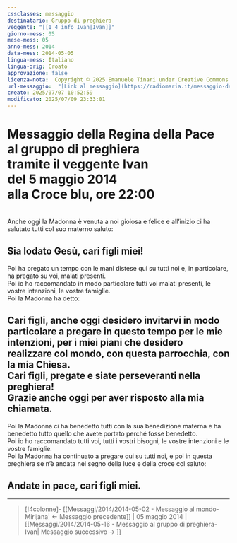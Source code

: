 ```yaml
---
cssclasses: messaggio
destinatario: Gruppo di preghiera
veggente: "[[1 4 info Ivan|Ivan]]"
giorno-mess: 05
mese-mess: 05
anno-mess: 2014
data-mess: 2014-05-05
lingua-mess: Italiano
lingua-orig: Croato
approvazione: false
licenza-nota:  Copyright © 2025 Emanuele Tinari under Creative Commons BY-NC-SA 4.0 https://creativecommons.org/licenses/by-nc-sa/4.0/
url-messaggio:  "[Link al messaggio](https://radiomaria.it/messaggio-del-5-maggio-2014/)"
creato: 2025/07/07 10:52:59
modificato: 2025/07/09 23:33:01
---
```


# Messaggio della Regina della Pace<br>al gruppo di preghiera<br>tramite il veggente Ivan<br>del 5 maggio 2014<br>alla Croce blu, ore 22:00

<br>Anche oggi la Madonna è venuta a noi gioiosa e felice e all’inizio ci ha salutato tutti col suo materno saluto:
## Sia lodato Gesù, cari figli miei!
Poi ha pregato un tempo con le mani distese qui su tutti noi e, in particolare, ha pregato su voi, malati presenti.<br>Poi io ho raccomandato in modo particolare tutti voi malati presenti, le vostre intenzioni, le vostre famiglie.<br>Poi la Madonna ha detto:
## Cari figli, anche oggi desidero invitarvi in modo particolare a pregare in questo tempo per le mie intenzioni, per i miei piani che desidero realizzare col mondo, con questa parrocchia, con la mia Chiesa.<br>Cari figli, pregate e siate perseveranti nella preghiera!<br>Grazie anche oggi per aver risposto alla mia chiamata.
Poi la Madonna ci ha benedetto tutti con la sua benedizione materna e ha benedetto tutto quello che avete portato perché fosse benedetto.<br>Poi io ho raccomandato tutti voi, tutti i vostri bisogni, le vostre intenzioni e le vostre famiglie.<br>Poi la Madonna ha continuato a pregare qui su tutti noi, e poi in questa preghiera se n’è andata nel segno della luce e della croce col saluto:
## Andate in pace, cari figli miei.

***

> [!4colonne]- [[Messaggi/2014/2014-05-02 - Messaggio al mondo-Mirijana| ← Messaggio precedente]] | 05 maggio 2014 | [[Messaggi/2014/2014-05-16 - Messaggio al gruppo di preghiera-Ivan| Messaggio successivo → ]]